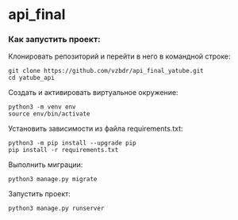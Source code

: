# api_final
### Как запустить проект:

Клонировать репозиторий и перейти в него в командной строке:

```
git clone https://github.com/vzbdr/api_final_yatube.git
cd yatube_api
```

Cоздать и активировать виртуальное окружение:

```
python3 -m venv env
source env/bin/activate
```

Установить зависимости из файла requirements.txt:

```
python3 -m pip install --upgrade pip
pip install -r requirements.txt
```

Выполнить миграции:

```
python3 manage.py migrate
```

Запустить проект:

```
python3 manage.py runserver
```
